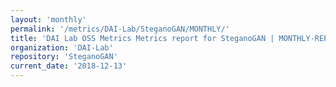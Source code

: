 ```yaml
---
layout: 'monthly'
permalink: '/metrics/DAI-Lab/SteganoGAN/MONTHLY/'
title: 'DAI Lab OSS Metrics Metrics report for SteganoGAN | MONTHLY-REPORT-2018-12-13'
organization: 'DAI-Lab'
repository: 'SteganoGAN'
current_date: '2018-12-13'
---
```

